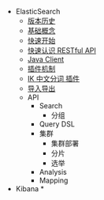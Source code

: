 * ElasticSearch
  * [版本历史](es/version-history.md)
  * [基础概念](es/core-concept.md)
  * [快速开始](es/quick-start.md)
  * [快速认识 RESTful API](es/quick-start-crud.md)
  * [Java Client](es/java-client.md)
  * [插件机制](es/plugins.md)
  * [IK 中文分词 插件](es/ik-plugin.md)
  * [导入导出](es/dump.md)
  * API
    * Search
      * 分组
    * Query DSL
    * 集群
      * 集群部署
      * 分片
      * 选举
    * Analysis
    * Mapping
* Kibana
  * 

